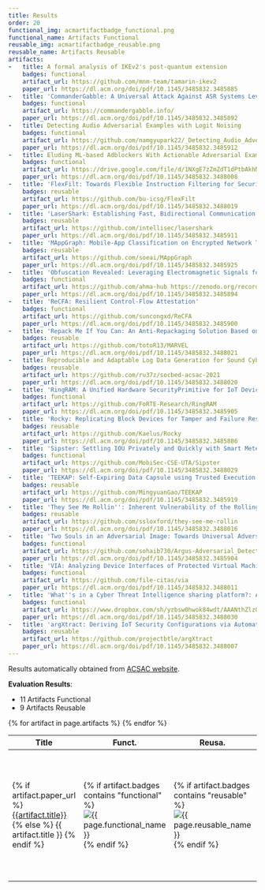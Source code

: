```yaml
---
title: Results
order: 20
functional_img: acmartifactbadge_functional.png
functional_name: Artifacts Functional
reusable_img: acmartifactbadge_reusable.png
reusable_name: Artifacts Reusable
artifacts:
-   title: A formal analysis of IKEv2's post-quantum extension
    badges: functional
    artifact_url: https://github.com/mnm-team/tamarin-ikev2
    paper_url: https://dl.acm.org/doi/pdf/10.1145/3485832.3485885
-   title: 'CommanderGabble: A Universal Attack Against ASR Systems Leveraging Fast Speech'
    badges: functional
    artifact_url: https://commandergabble.info/
    paper_url: https://dl.acm.org/doi/pdf/10.1145/3485832.3485892
-   title: Detecting Audio Adversarial Examples with Logit Noising
    badges: functional
    artifact_url: https://github.com/namgyupark22/_Detecting_Audio_Adversarial_Examples_with_Logit_Noising
    paper_url: https://dl.acm.org/doi/pdf/10.1145/3485832.3485912
-   title: Eluding ML-based Adblockers With Actionable Adversarial Examples
    badges: functional
    artifact_url: https://drive.google.com/file/d/1NXgE7zZmZdT1dPtbAkhNuxuETBU0p1xL/view?usp=sharing
    paper_url: https://dl.acm.org/doi/pdf/10.1145/3485832.3488008
-   title: 'FlexFilt: Towards Flexible Instruction Filtering for Security'
    badges: reusable
    artifact_url: https://github.com/bu-icsg/FlexFilt
    paper_url: https://dl.acm.org/doi/pdf/10.1145/3485832.3488019
-   title: 'LaserShark: Establishing Fast, Bidirectional Communication into Air-Gapped Systems'
    badges: reusable
    artifact_url: https://github.com/intellisec/lasershark
    paper_url: https://dl.acm.org/doi/pdf/10.1145/3485832.3485911
-   title: 'MAppGraph: Mobile-App Classification on Encrypted Network Traffic using Deep Graph Convolution Neural Networks'
    badges: reusable
    artifact_url: https://github.com/soeai/MAppGraph
    paper_url: https://dl.acm.org/doi/pdf/10.1145/3485832.3485925
-   title: 'Obfuscation Revealed: Leveraging Electromagnetic Signals for Obfuscated Malware Classification'
    badges: functional
    artifact_url: https://github.com/ahma-hub https://zenodo.org/record/5414107
    paper_url: https://dl.acm.org/doi/pdf/10.1145/3485832.3485894
-   title: 'ReCFA: Resilient Control-Flow Attestation'
    badges: functional
    artifact_url: https://github.com/suncongxd/ReCFA
    paper_url: https://dl.acm.org/doi/pdf/10.1145/3485832.3485900
-   title: 'Repack Me If You Can: An Anti-Repackaging Solution Based on Android Virtualization'
    badges: reusable
    artifact_url: https://github.com/totoR13/MARVEL
    paper_url: https://dl.acm.org/doi/pdf/10.1145/3485832.3488021
-   title: Reproducible and Adaptable Log Data Generation for Sound Cybersecurity Experiments
    badges: reusable
    artifact_url: https://github.com/ru37z/socbed-acsac-2021
    paper_url: https://dl.acm.org/doi/pdf/10.1145/3485832.3488020
-   title: 'RingRAM: A Unified Hardware SecurityPrimitive for IoT Devices that Gets Better with Age'
    badges: functional
    artifact_url: https://github.com/FoRTE-Research/RingRAM
    paper_url: https://dl.acm.org/doi/pdf/10.1145/3485832.3485905
-   title: 'Rocky: Replicating Block Devices for Tamper and Failure Resistant Edge-based Virtualized Desktop Infrastructure'
    badges: reusable
    artifact_url: https://github.com/Kaelus/Rocky
    paper_url: https://dl.acm.org/doi/pdf/10.1145/3485832.3485886
-   title: 'Sipster: Settling IOU Privately and Quickly with Smart Meters'
    badges: functional
    artifact_url: https://github.com/MobiSec-CSE-UTA/Sipster
    paper_url: https://dl.acm.org/doi/pdf/10.1145/3485832.3488029
-   title: 'TEEKAP: Self-Expiring Data Capsule using Trusted Execution Environment'
    badges: reusable
    artifact_url: https://github.com/MingyuanGao/TEEKAP
    paper_url: https://dl.acm.org/doi/pdf/10.1145/3485832.3485919
-   title: 'They See Me Rollin'': Inherent Vulnerability of the Rolling Shutter in CMOS Image Sensors'
    badges: reusable
    artifact_url: https://github.com/ssloxford/they-see-me-rollin
    paper_url: https://dl.acm.org/doi/pdf/10.1145/3485832.3488016
-   title: 'Two Souls in an Adversarial Image: Towards Universal Adversarial Example Detection using Multi-view Inconsistency'
    badges: functional
    artifact_url: https://github.com/sohaib730/Argus-Adversarial_Detection
    paper_url: https://dl.acm.org/doi/pdf/10.1145/3485832.3485904
-   title: 'VIA: Analyzing Device Interfaces of Protected Virtual Machines'
    badges: functional
    artifact_url: https://github.com/file-citas/via
    paper_url: https://dl.acm.org/doi/pdf/10.1145/3485832.3488011
-   title: 'What''s in a Cyber Threat Intelligence sharing platform?: A mixed-methods user experience investigation of MISP'
    badges: functional
    artifact_url: https://www.dropbox.com/sh/yzbsw0hwok84wdt/AAANthZlzQuse8Tegjf4yQ0Ea?dl=0
    paper_url: https://dl.acm.org/doi/pdf/10.1145/3485832.3488030
-   title: 'argXtract: Deriving IoT Security Configurations via Automated Static Analysis of Stripped ARM Cortex-M Binaries'
    badges: reusable
    artifact_url: https://github.com/projectbtle/argXtract
    paper_url: https://dl.acm.org/doi/pdf/10.1145/3485832.3488007
---
```


Results automatically obtained from <a href="https://www.acsac.org/2021/program/artifacts/">ACSAC website</a>.

**Evaluation Results**:

* 11 Artifacts Functional
* 9 Artifacts Reusable

<table>
  <thead>
    <tr>
      <th>
        Title
      </th>
      <th>
        Funct.
      </th>
      <th>
        Reusa.
      </th>
      <th>
        Available At
      </th>
    </tr>
  </thead>
  <tbody>
    {% for artifact in page.artifacts %}
    <tr>
      <td>
        {% if artifact.paper_url %}
        <a href="{{artifact.paper_url}}" target="_blank">
          {{artifact.title}}
        </a>
        {% else %}
            {{ artifact.title }}
        {% endif %}
      </td>
      <td width="62px">
        {% if artifact.badges contains "functional" %}
        <img alt="{{ page.functional_name }}" src="{{ site.baseurl }}/images/{{ page.functional_img }}">
        {% endif %}
      </td>
      <td width="62px">
        {% if artifact.badges contains "reusable" %}
        <img alt="{{ page.reusable_name }}" src="{{ site.baseurl }}/images/{{ page.reusable_img }}">
        {% endif %}
      </td>
      <td>
        {% if artifact.artifact_url %}
            {% assign artifacts = artifact.artifact_url | split: " " %}
            {% for url in artifacts %}
        <a href="{{url}}" target="_blank">
          Artifact
        </a>
        <br>
        {% endfor %}
        {% endif %}
        {% if artifact.appendix_url %}
        <a href="{{artifact.appendix_url}}" target="_blank">
          Appendix
        </a>
        <br>
        {% endif %}
      </td>
    </tr>
    {% endfor %}
  </tbody>
</table>

